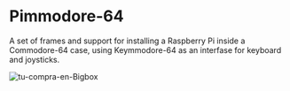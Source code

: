 # Pimmodore-64
A set of frames and support for installing a Raspberry Pi inside a Commodore-64 case, using Keymmodore-64 as an interfase for keyboard and joysticks.


![tu-compra-en-Bigbox](https://github.com/user-attachments/assets/5a3c5a8f-d32b-4048-879e-c415d668bfe5)




